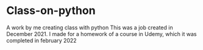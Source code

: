 # Class-on-python
A work by me creating class with python
This was a job created in December 2021. I made for a homework of a course in Udemy, which it was completed in february 2022
